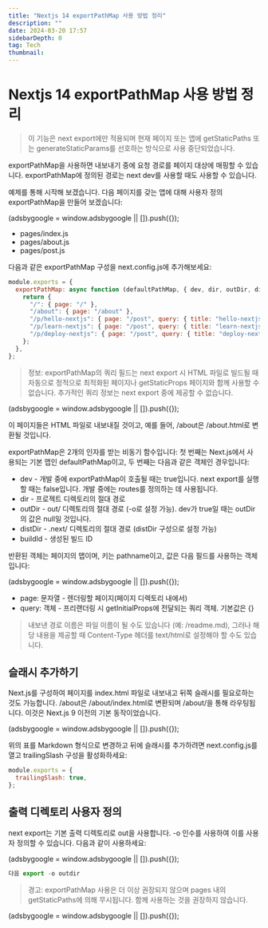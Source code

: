 ```yaml
---
title: "Nextjs 14 exportPathMap 사용 방법 정리"
description: ""
date: 2024-03-20 17:57
sidebarDepth: 0
tag: Tech
thumbnail:
---
```


# Nextjs 14 exportPathMap 사용 방법 정리

> 이 기능은 next export에만 적용되며 현재 페이지 또는 앱에 getStaticPaths 또는 generateStaticParams를 선호하는 방식으로 사용 중단되었습니다.

exportPathMap을 사용하면 내보내기 중에 요청 경로를 페이지 대상에 매핑할 수 있습니다. exportPathMap에 정의된 경로는 next dev를 사용할 때도 사용할 수 있습니다.

예제를 통해 시작해 보겠습니다. 다음 페이지를 갖는 앱에 대해 사용자 정의 exportPathMap을 만들어 보겠습니다:

<!-- ui-log 수평형 -->

<ins class="adsbygoogle"
      style="display:block"
      data-ad-client="ca-pub-4877378276818686"
      data-ad-slot="9743150776"
      data-ad-format="auto"
      data-full-width-responsive="true"></ins>
<component is="script">
(adsbygoogle = window.adsbygoogle || []).push({});
</component>

- pages/index.js
- pages/about.js
- pages/post.js

다음과 같은 exportPathMap 구성을 next.config.js에 추가해보세요:

```js
module.exports = {
  exportPathMap: async function (defaultPathMap, { dev, dir, outDir, distDir, buildId }) {
    return {
      "/": { page: "/" },
      "/about": { page: "/about" },
      "/p/hello-nextjs": { page: "/post", query: { title: "hello-nextjs" } },
      "/p/learn-nextjs": { page: "/post", query: { title: "learn-nextjs" } },
      "/p/deploy-nextjs": { page: "/post", query: { title: "deploy-nextjs" } },
    };
  },
};
```

> 정보: exportPathMap의 쿼리 필드는 next export 시 HTML 파일로 빌드될 때 자동으로 정적으로 최적화된 페이지나 getStaticProps 페이지와 함께 사용할 수 없습니다. 추가적인 쿼리 정보는 next export 중에 제공할 수 없습니다.

<!-- ui-log 수평형 -->

<ins class="adsbygoogle"
      style="display:block"
      data-ad-client="ca-pub-4877378276818686"
      data-ad-slot="9743150776"
      data-ad-format="auto"
      data-full-width-responsive="true"></ins>
<component is="script">
(adsbygoogle = window.adsbygoogle || []).push({});
</component>

이 페이지들은 HTML 파일로 내보내질 것이고, 예를 들어, /about은 /about.html로 변환될 것입니다.

exportPathMap은 2개의 인자를 받는 비동기 함수입니다: 첫 번째는 Next.js에서 사용되는 기본 맵인 defaultPathMap이고, 두 번째는 다음과 같은 객체인 경우입니다:

- dev - 개발 중에 exportPathMap이 호출될 때는 true입니다. next export를 실행할 때는 false입니다. 개발 중에는 routes를 정의하는 데 사용됩니다.
- dir - 프로젝트 디렉토리의 절대 경로
- outDir - out/ 디렉토리의 절대 경로 (-o로 설정 가능). dev가 true일 때는 outDir의 값은 null일 것입니다.
- distDir - .next/ 디렉토리의 절대 경로 (distDir 구성으로 설정 가능)
- buildId - 생성된 빌드 ID

반환된 객체는 페이지의 맵이며, 키는 pathname이고, 값은 다음 필드를 사용하는 객체입니다:

<!-- ui-log 수평형 -->

<ins class="adsbygoogle"
      style="display:block"
      data-ad-client="ca-pub-4877378276818686"
      data-ad-slot="9743150776"
      data-ad-format="auto"
      data-full-width-responsive="true"></ins>
<component is="script">
(adsbygoogle = window.adsbygoogle || []).push({});
</component>

- page: 문자열 - 렌더링할 페이지(페이지 디렉토리 내에서)
- query: 객체 - 프리랜더링 시 getInitialProps에 전달되는 쿼리 객체. 기본값은 {}

> 내보낸 경로 이름은 파일 이름이 될 수도 있습니다 (예: /readme.md), 그러나 해당 내용을 제공할 때 Content-Type 헤더를 text/html로 설정해야 할 수도 있습니다.

## 슬래시 추가하기

Next.js를 구성하여 페이지를 index.html 파일로 내보내고 뒤쪽 슬래시를 필요로하는 것도 가능합니다. /about은 /about/index.html로 변환되며 /about/을 통해 라우팅됩니다. 이것은 Next.js 9 이전의 기본 동작이었습니다.

<!-- ui-log 수평형 -->

<ins class="adsbygoogle"
      style="display:block"
      data-ad-client="ca-pub-4877378276818686"
      data-ad-slot="9743150776"
      data-ad-format="auto"
      data-full-width-responsive="true"></ins>
<component is="script">
(adsbygoogle = window.adsbygoogle || []).push({});
</component>

위의 표를 Markdown 형식으로 변경하고 뒤에 슬래시를 추가하려면 next.config.js를 열고 trailingSlash 구성을 활성화하세요:

```js
module.exports = {
  trailingSlash: true,
};
```

## 출력 디렉토리 사용자 정의

next export는 기본 출력 디렉토리로 out을 사용합니다. -o 인수를 사용하여 이를 사용자 정의할 수 있습니다. 다음과 같이 사용하세요:

<!-- ui-log 수평형 -->

<ins class="adsbygoogle"
      style="display:block"
      data-ad-client="ca-pub-4877378276818686"
      data-ad-slot="9743150776"
      data-ad-format="auto"
      data-full-width-responsive="true"></ins>
<component is="script">
(adsbygoogle = window.adsbygoogle || []).push({});
</component>

```js
다음 export -o outdir
```

> 경고: exportPathMap 사용은 더 이상 권장되지 않으며 pages 내의 getStaticPaths에 의해 무시됩니다. 함께 사용하는 것을 권장하지 않습니다.

<!-- ui-log 수평형 -->

<ins class="adsbygoogle"
      style="display:block"
      data-ad-client="ca-pub-4877378276818686"
      data-ad-slot="9743150776"
      data-ad-format="auto"
      data-full-width-responsive="true"></ins>
<component is="script">
(adsbygoogle = window.adsbygoogle || []).push({});
</component>
